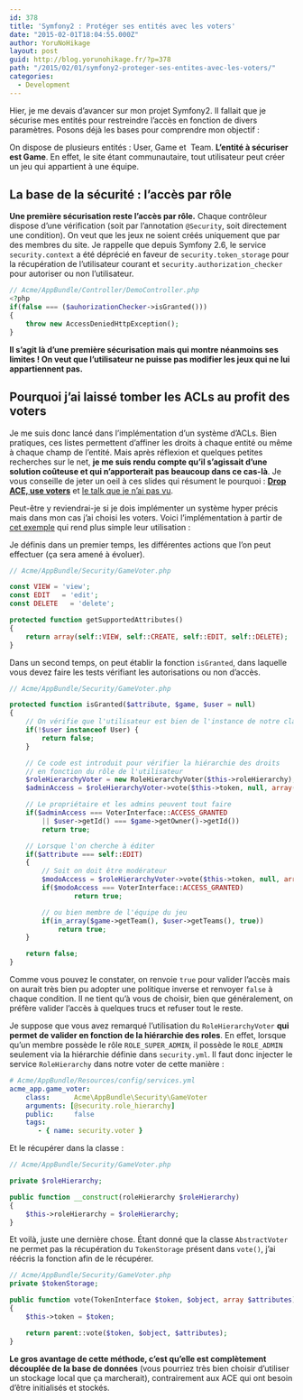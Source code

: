 ```yaml
---
id: 378
title: 'Symfony2 : Protéger ses entités avec les voters'
date: "2015-02-01T18:04:55.000Z"
author: YoruNoHikage
layout: post
guid: http://blog.yorunohikage.fr/?p=378
path: "/2015/02/01/symfony2-proteger-ses-entites-avec-les-voters/"
categories:
  - Development
---
```

Hier, je me devais d’avancer sur mon projet Symfony2. Il fallait que je sécurise mes entités pour restreindre l’accès en fonction de divers paramètres. Posons déjà les bases pour comprendre mon objectif :

On dispose de plusieurs entités : User, Game et  Team. **L’entité à sécuriser est Game**. En effet, le site étant communautaire, tout utilisateur peut créer un jeu qui appartient à une équipe.

## La base de la sécurité : l’accès par rôle

**Une première sécurisation reste l’accès par rôle.** Chaque contrôleur dispose d’une vérification (soit par l’annotation `@Security`, soit directement une condition). On veut que les jeux ne soient créés uniquement que par des membres du site. Je rappelle que depuis Symfony 2.6, le service `security.context` a été déprécié en faveur de `security.token_storage` pour la récupération de l’utilisateur courant et `security.authorization_checker` pour autoriser ou non l’utilisateur.

```php
// Acme/AppBundle/Controller/DemoController.php
<?php
if(false === ($auhorizationChecker->isGranted()))
{
    throw new AccessDeniedHttpException();
}
```

**Il s’agit là d’une première sécurisation mais qui montre néanmoins ses limites ! On veut que l’utilisateur ne puisse pas modifier les jeux qui ne lui appartiennent pas.**

## Pourquoi j’ai laissé tomber les ACLs au profit des voters

Je me suis donc lancé dans l’implémentation d’un système d’ACLs. Bien pratiques, ces listes permettent d’affiner les droits à chaque entité ou même à chaque champ de l’entité. Mais après réflexion et quelques petites recherches sur le net, **je me suis rendu compte qu’il s’agissait d’une solution coûteuse et qui n’apporterait pas beaucoup dans ce cas-là**. Je vous conseille de jeter un oeil à ces slides qui résument le pourquoi : **[Drop ACE, use voters](slides.com/marieminasyan/drop-ace-use-role-voters "Drop ACE, use voters par Marie Minasyan")** et [le talk que je n’ai pas vu](https://www.youtube.com/watch?v=e7HfW4TgnUY "Drop ACE, use voters in SymfonyCon Warsaw 2013").

Peut-être y reviendrai-je si je dois implémenter un système hyper précis mais dans mon cas j’ai choisi les voters. Voici l’implémentation à partir de [cet exemple](http://symfony.com/blog/new-in-symfony-2-6-simpler-security-voters " New in Symfony 2.6: Simpler Security Voters ") qui rend plus simple leur utilisation :

Je définis dans un premier temps, les différentes actions que l’on peut effectuer (ça sera amené à évoluer).

```php
// Acme/AppBundle/Security/GameVoter.php

const VIEW = 'view';
const EDIT   = 'edit';
const DELETE   = 'delete';

protected function getSupportedAttributes()
{
    return array(self::VIEW, self::CREATE, self::EDIT, self::DELETE);
}
```

Dans un second temps, on peut établir la fonction `isGranted`, dans laquelle vous devez faire les tests vérifiant les autorisations ou non d’accès.

```php
// Acme/AppBundle/Security/GameVoter.php

protected function isGranted($attribute, $game, $user = null)
{
    // On vérifie que l'utilisateur est bien de l'instance de notre classe
    if(!$user instanceof User) {
        return false;
    }

    // Ce code est introduit pour vérifier la hiérarchie des droits      
    // en fonction du rôle de l'utilisateur
    $roleHierarchyVoter = new RoleHierarchyVoter($this->roleHierarchy);
    $adminAccess = $roleHierarchyVoter->vote($this->token, null, array('ROLE_ADMIN'));

    // Le propriétaire et les admins peuvent tout faire
    if($adminAccess === VoterInterface::ACCESS_GRANTED
        || $user->getId() === $game->getOwner()->getId())
        return true;

    // Lorsque l'on cherche à éditer
    if($attribute === self::EDIT)
    {
        // Soit on doit être modérateur
        $modoAccess = $roleHierarchyVoter->vote($this->token, null, array('ROLE_MODERATOR'));
        if($modoAccess === VoterInterface::ACCESS_GRANTED)
                return true;

        // ou bien membre de l'équipe du jeu
        if(in_array($game->getTeam(), $user->getTeams(), true))
            return true;
    }

    return false;
}
```

Comme vous pouvez le constater, on renvoie `true` pour valider l’accès mais on aurait très bien pu adopter une politique inverse et renvoyer `false` à chaque condition. Il ne tient qu’à vous de choisir, bien que généralement, on préfère valider l’accès à quelques trucs et refuser tout le reste.

Je suppose que vous avez remarqué l’utilisation du `RoleHierarchyVoter` **qui permet de valider en fonction de la hiérarchie des roles**. En effet, lorsque qu’un membre possède le rôle `ROLE_SUPER_ADMIN`, il possède le `ROLE_ADMIN` seulement via la hiérarchie définie dans `security.yml`. Il faut donc injecter le service `RoleHierarchy` dans notre voter de cette manière :

```yaml
# Acme/AppBundle/Resources/config/services.yml
acme_app.game_voter:
    class:      Acme\AppBundle\Security\GameVoter
    arguments: [@security.role_hierarchy]
    public:     false
    tags:
       - { name: security.voter }
```

Et le récupérer dans la classe :

```php
// Acme/AppBundle/Security/GameVoter.php

private $roleHierarchy;

public function __construct(roleHierarchy $roleHierarchy)
{
    $this->roleHierarchy = $roleHierarchy;
}
```

Et voilà, juste une dernière chose. Étant donné que la classe `AbstractVoter` ne permet pas la récupération du `TokenStorage` présent dans `vote()`, j’ai réécris la fonction afin de le récupérer.

```php
// Acme/AppBundle/Security/GameVoter.php
private $tokenStorage;

public function vote(TokenInterface $token, $object, array $attributes)
{
    $this->token = $token;

    return parent::vote($token, $object, $attributes);
}
```

**Le gros avantage de cette méthode, c’est qu’elle est complètement découplée de la base de données** (vous pourriez très bien choisir d’utiliser un stockage local que ça marcherait), contrairement aux ACE qui ont besoin d’être initialisés et stockés.
